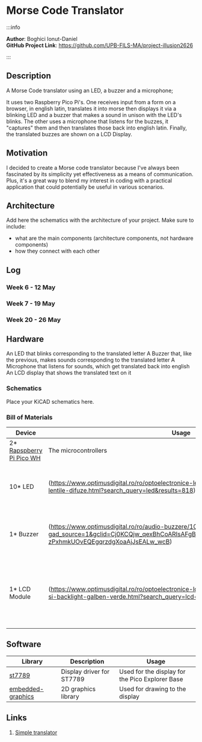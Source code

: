 # Morse Code Translator
    

:::info 

**Author**: Boghici Ionut-Daniel \
**GitHub Project Link**: https://github.com/UPB-FILS-MA/project-illusion2626

:::

## Description

A Morse Code translator using an LED, a buzzer and a microphone;

It uses two Raspberry Pico Pi's. One receives input from a form on a browser, in english latin, translates it into morse then displays it via a blinking LED and a buzzer that makes a sound in unison with the LED's blinks. The other uses a microphone that listens for the buzzes, it "captures" them and then translates those back into english latin. Finally, the translated buzzes are shown on a LCD Display.

## Motivation

I decided to create a Morse code translator because I've always been fascinated by its simplicity yet effectiveness as a means of communication. Plus, it's a great way to blend my interest in coding with a practical application that could potentially be useful in various scenarios.

## Architecture 

Add here the schematics with the architecture of your project. Make sure to include:
 - what are the main components (architecture components, not hardware components)
 - how they connect with each other

## Log

<!-- write every week your progress here -->

### Week 6 - 12 May

### Week 7 - 19 May

### Week 20 - 26 May

## Hardware

An LED that blinks corresponding to the translated letter
A Buzzer that, like the previous, makes sounds corresponding to the translated letter
A Microphone that listens for sounds, which get translated back into english
An LCD display that shows the translated text on it  

### Schematics

Place your KiCAD schematics here.

### Bill of Materials

<!-- Fill out this table with all the hardware components that you might need.

The format is 
```
| [Device](link://to/device) | This is used ... | [price](link://to/store) |

```

-->

| Device | Usage | Price |
|--------|--------|-------|
| 2* [Rapspberry Pi Pico WH](https://www.raspberrypi.com/documentation/microcontrollers/raspberry-pi-pico.html) | The microcontrollers | [39 * 2 = 78 RON](https://www.optimusdigital.ro/ro/placi-raspberry-pi/12395-raspberry-pi-pico-wh.html?search_query=raspberry+pi+pico+wh&results=24) |
| 10* LED | (https://www.optimusdigital.ro/ro/optoelectronice-led-uri/696-led-rou-de-3-mm-cu-lentile-difuze.html?search_query=led&results=818) | Used to display the Morse-translated words | [0.39 RON]
| 1* Buzzer | (https://www.optimusdigital.ro/ro/audio-buzzere/10-modul-cu-buzzer-activ.html?gad_source=1&gclid=Cj0KCQjw_qexBhCoARIsAFgBletwqrU5imri4tTqjWDFAvdBdadg_4NQYl-zPxhmkUOvEQEgqrzdgXoaAjJsEALw_wcB) | Used to display the Morse-translated words | 
| 1* LCD Module | (https://www.optimusdigital.ro/ro/optoelectronice-lcd-uri/62-lcd-1602-cu-interfata-i2c-si-backlight-galben-verde.html?search_query=lcd+i2c&results=18) | Used to display the words that were translated from Morse back to english | [15 RON]
 


## Software

| Library | Description | Usage |
|---------|-------------|-------|
| [st7789](https://github.com/almindor/st7789) | Display driver for ST7789 | Used for the display for the Pico Explorer Base |
| [embedded-graphics](https://github.com/embedded-graphics/embedded-graphics) | 2D graphics library | Used for drawing to the display |

## Links

<!-- Add a few links that inspired you and that you think you will use for your project -->

1. [Simple translator](http://warmcat.uk/?p=400)

